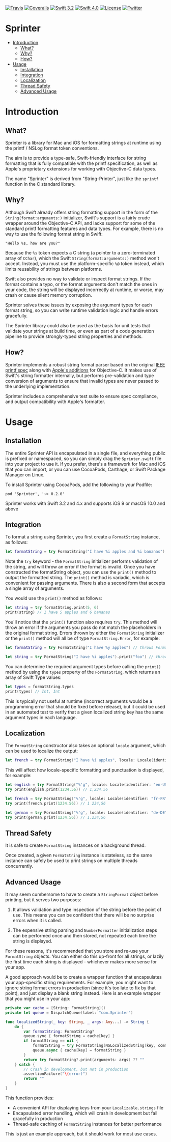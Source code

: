 [![Travis](https://img.shields.io/travis/nicklockwood/Sprinter.svg)](https://travis-ci.org/nicklockwood/Sprinter)
[![Coveralls](https://coveralls.io/repos/github/nicklockwood/Sprinter/badge.svg)](https://coveralls.io/github/nicklockwood/Sprinter)
[![Swift 3.2](https://img.shields.io/badge/swift-3.2-orange.svg?style=flat)](https://developer.apple.com/swift)
[![Swift 4.0](https://img.shields.io/badge/swift-4.0-red.svg?style=flat)](https://developer.apple.com/swift)
[![License](https://img.shields.io/badge/license-MIT-lightgrey.svg?style=flat)](https://opensource.org/licenses/MIT)
[![Twitter](https://img.shields.io/badge/twitter-@nicklockwood-blue.svg)](http://twitter.com/nicklockwood)

# Sprinter

- [Introduction](#introduction)
	- [What?](#what)
	- [Why?](#why)
	- [How?](#how)
- [Usage](#usage)
    - [Installation](#installation)
    - [Integration](#integration)
    - [Localization](#localization)
    - [Thread Safety](#thread-safety)
    - [Advanced Usage](#advanced-usage)


# Introduction

## What?

Sprinter is a library for Mac and iOS for formatting strings at runtime using the printf / NSLog format token conventions.

The aim is to provide a type-safe, Swift-friendly interface for string formatting that is fully compatible with the printf specification, as well as Apple's proprietary extensions for working with Objective-C data types.

The name "Sprinter" is derived from "String-Printer", just like the `sprintf` function in the C standard library.


## Why?

Although Swift already offers string formatting support in the form of the `String(format:arguments:)` initializer, Swift's support is a fairly crude wrapper around the Objective-C API, and lacks support for some of the standard printf formatting features and data types. For example, there is no way to use the following format string in Swift:

    "Hello %s, how are you?"
    
Because the `%s` token expects a C string (a pointer to a zero-terminated array of `CChar`), which the Swift `String(format:arguments:)` method won't accept. Instead, you must use the platform-specific `%@` token instead, which limits reusability of strings between platforms.

Swift also provides no way to validate or inspect format strings. If the format contains a typo, or the format arguments don't match the ones in your code, the string will be displayed incorrectly at runtime, or worse, may crash or cause silent memory corruption.

Sprinter solves these issues by exposing the argument types for each format string, so you can write runtime validation logic and handle errors gracefully.

The Sprinter library could also be used as the basis for unit tests that validate your strings at build time, or even as part of a code generation pipeline to provide strongly-typed string properties and methods.


## How?

Sprinter implements a robust string format parser based on the original [IEEE printf spec](http://pubs.opengroup.org/onlinepubs/009695399/functions/printf.html) along with [Apple's additions](https://developer.apple.com/library/content/documentation/Cocoa/Conceptual/Strings/Articles/formatSpecifiers.html) for Objective-C. It makes use of Swift's string formatter internally, but performs pre-validation and type conversion of arguments to ensure that invalid types are never passed to the underlying implementation.

Sprinter includes a comprehensive test suite to ensure spec compliance, and output compatibility with Apple's formatter.


# Usage

## Installation

The entire Sprinter API is encapsulated in a single file, and everything public is prefixed or namespaced, so you can simply drag the `Sprinter.swift` file into your project to use it. If you prefer, there's a framework for Mac and iOS that you can import, or you can use CocoaPods, Carthage, or Swift Package Manager on Linux.

To install Sprinter using CocoaPods, add the following to your Podfile:

	pod 'Sprinter', '~> 0.2.0'

Sprinter works with Swift 3.2 and 4.x and supports iOS 9 or macOS 10.0 and above


## Integration

To format a string using Sprinter, you first create a `FormatString` instance, as follows:

```swift
let formatString = try FormatString("I have %i apples and %i bananas")
```

Note the `try` keyword - the `FormatString` initializer performs validation of the string, and will throw an error if the format is invalid. Once you have constructed the formatString object, you can use the `print()` method to output the formatted string. The `print()` method is variadic, which is convenient for passing arguments. There is also a second form that accepts a single array of arguments.

You would use the `print()` method as follows:

```swift
let string = try formatString.print(5, 6)
print(string) // I have 5 apples and 6 bananas
```

You'll notice that the `print()` function also requires `try`. This method will throw an error if the arguments you pass do not match the placeholders in the original format string. Errors thrown by either the `FormatString` initializer or the `print()` method will all be of type `FormatString.Error`, for example:

```swift
let formatString = try FormatString("I have %y apples") // throws FormatString.error.unexpectedToken("y")

let string = try FormatString("I have %i apples").print("foo") // throws FormatString.error.argumentMismatch(1, String.self, Int.self)
```

You can determine the required argument types before calling the `print()` method by using the `types` property of the `FormatString`, which returns an array of Swift Type values:

```swift
let types = formatString.types
print(types) // Int, Int
```

This is typically not useful at runtime (incorrect arguments would be a programming error that should be fixed before release), but it could be used in an automated test to verify that a given localized string key has the same argument types in each language.


## Localization

The `FormatString` constructor also takes an optional `locale` argument, which can be used to localize the output:

```swift
let french = try FormatString("I have %i apples", locale: Locale(identifier: "fr-FR"))
```

This will affect how locale-specific formatting and punctuation is displayed, for example:

```swift
let english = try FormatString("%'g", locale: Locale(identifier: "en-US"))
try print(english.print(1234.56)) // 1,234.56

let french = try FormatString("%'g", locale: Locale(identifier: "fr-FR"))
try print(french.print(1234.56)) // 1 234,56

let german = try FormatString("%'g", locale: Locale(identifier: "de-DE"))
try print(german.print(1234.56)) // 1.234,56
```

## Thread Safety

It is safe to create `FormatString` instances on a background thread.

Once created, a given `FormatString` instance is stateless, so the same instance can safely be used to print strings on multiple threads concurrently.


## Advanced Usage

It may seem cumbersome to have to create a `StringFormat` object before printing, but it serves two purposes:

1. It allows validation and type inspection of the string before the point of use. This means you can be confident that there will be no surprise errors when it is called.

2. The expensive string parsing and `NumberFormatter` initialization steps can be performed once and then stored, not repeated each time the string is displayed.

For these reasons, it's recommended that you store and re-use your `FormatString` objects. You can either do this up-front for all strings, or lazily the first time each string is displayed - whichever makes more sense for your app.

A good approach would be to create a wrapper function that encapsulates your app-specific string requirements. For example, you might want to ignore string format errors in production (since it's too late to fix by that point), and just display a blank string instead. Here is an example wrapper that you might use in your app:


```swift
private var cache = [String: FormatString]()
private let queue = DispatchQueue(label: "com.Sprinter")

func localizedString(_ key: String, _ args: Any...) -> String {
    do {
        var formatString: FormatString?
        queue.sync { formatString = cache[key] }
        if formatString == nil {
            formatString = try FormatString(NSLocalizedString(key, comment: ""), locale: Locale.current)
            queue.async { cache[key] = formatString }
        }
        return try formatString?.print(arguments: args) ?? ""
    } catch {
        // Crash in development, but not in production
        assertionFailure("\(error)")
        return ""
    }
}
```

This function provides:

* A convenient API for displaying keys from your `Localizable.strings` file
* Encapsulated error handling, which will crash in development but fail gracefully in production
* Thread-safe caching of `FormatString` instances for better performance

This is just an example approach, but it should work for most use cases.
